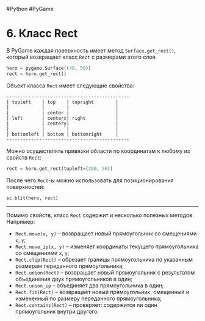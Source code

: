 #Python #PyGame

# 6. Класс Rect

В PyGame каждая поверхность имеет метод `Surface.get_rect()`, который возвращает класс `Rect` с размерами этого слоя.

```python
hero = pygame.Surface((40, 50))
rect = hero.get_rect()
```

Объект класса `Rect` имеет следующие свойства:

```
---------------------------------------------
| topleft    | top    | topright        |
|            |        |                 |
|            | center |                 |
| left       | centerx| right           |
|            | centery|                 |
|            |        |                 |
| bottomleft | bottom | bottomright     |
---------------------------------------------
```

Можно осуществлять привязки области по координатам к любому из свойств `Rect`:

```python
rect = hero.get_rect(topleft=(200, 50))
```

После чего `Rect`-ы можно использовать для позиционирования поверхностей:

```python
sc.blit(hero, rect)
```

---

Помимо свойств, класс `Rect` содержит и несколько полезных методов. Например:

- `Rect.move(x, y)` – возвращает новый прямоугольник со смещениями `x`, `y`;
- `Rect.move_ip(x, y)` – изменяет координаты текущего прямоугольника со смещениями `x`, `y`;
- `Rect.clip(Rect)` – обрезает границы прямоугольника по указанным размерам переданного прямоугольника;
- `Rect.union(Rect)` – возвращает новый прямоугольник с результатом объединения двух прямоугольников в один;
- `Rect.union_ip` – объединяет два прямоугольника в один;
- `Rect.fit(Rect)` – возвращает новый прямоугольник, смещенный и измененный по размеру переданного прямоугольника;
- `Rect.contains(Rect)` – проверяет: содержится ли один прямоугольник внутри другого.
